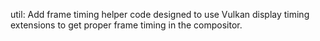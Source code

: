 util: Add frame timing helper code designed to use Vulkan display timing
extensions to get proper frame timing in the compositor.
